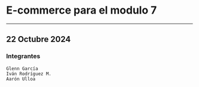 # E-commerce para el modulo 7
---------------------------

## 22 Octubre 2024

### Integrantes
```
Glenn García
Iván Rodríguez M.
Aarón Ulloa
```
